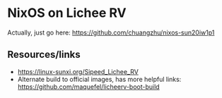 # NixOS on Lichee RV
Actually, just go here: https://github.com/chuangzhu/nixos-sun20iw1p1

## Resources/links
- https://linux-sunxi.org/Sipeed_Lichee_RV
- Alternate build to official images, has more helpful links: https://github.com/maquefel/licheerv-boot-build
